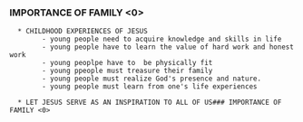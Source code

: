 ### IMPORTANCE OF FAMILY <0>
      * CHILDHOOD EXPERIENCES OF JESUS
            - young people need to acquire knowledge and skills in life
            - young people have to learn the value of hard work and honest work
            - young peoplpe have to  be physically fit
            - young ppeople must treasure their family
            - young people must realize God's presence and nature.
            - young people must learn from one's life experiences
            
      * LET JESUS SERVE AS AN INSPIRATION TO ALL OF US### IMPORTANCE OF FAMILY <0>
